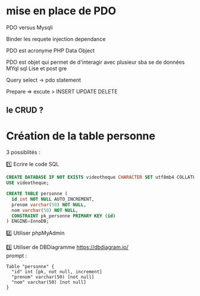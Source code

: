 # mise en place de PDO


PDO versus Mysqli

Binder les requete
injection dependance


PDO est acronyme PHP Data Object

PDO est objet qui permet de d'interagir avec plusieur sba se de données
MYql sql Lise et post gre

Query select -> pdo statement

Prepare => excute > INSERT UPDATE DELETE

## le CRUD ?


# Création de la table personne
3 possiblités :

:one: Ecrire le code SQL
```sql
CREATE DATABASE IF NOT EXISTS videotheque CHARACTER SET utf8mb4 COLLATE utf8mb4_unicode_ci;
USE videotheque;

CREATE TABLE personne (
  id int NOT NULL AUTO_INCREMENT,
  prenom varchar(50) NOT NULL,
  nom varchar(50) NOT NULL,
  CONSTRAINT pk_personne PRIMARY KEY (id)
) ENGINE=InnoDB;
```
:two: Utiliser phpMyAdmin

:three: Utiliser de DBDiagramme
https://dbdiagram.io/  
prompt :  
```
Table "personne" {
  "id" int [pk, not null, increment]
  "prenom" varchar(50) [not null]
  "nom" varchar(50) [not null]
}
```